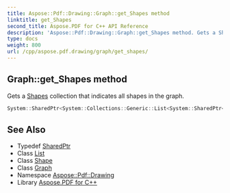 ```yaml
---
title: Aspose::Pdf::Drawing::Graph::get_Shapes method
linktitle: get_Shapes
second_title: Aspose.PDF for C++ API Reference
description: 'Aspose::Pdf::Drawing::Graph::get_Shapes method. Gets a Shapes collection that indicates all shapes in the graph in C++.'
type: docs
weight: 800
url: /cpp/aspose.pdf.drawing/graph/get_shapes/
---
```

## Graph::get_Shapes method


Gets a [Shapes](../) collection that indicates all shapes in the graph.

```cpp
System::SharedPtr<System::Collections::Generic::List<System::SharedPtr<Shape>>> Aspose::Pdf::Drawing::Graph::get_Shapes() const
```

## See Also

* Typedef [SharedPtr](../../../system/sharedptr/)
* Class [List](../../../system.collections.generic/list/)
* Class [Shape](../../shape/)
* Class [Graph](../)
* Namespace [Aspose::Pdf::Drawing](../../)
* Library [Aspose.PDF for C++](../../../)
